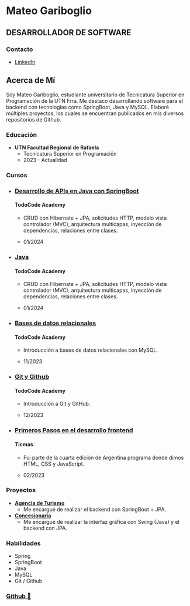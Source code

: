 # Mateo Gariboglio
## DESARROLLADOR DE SOFTWARE

### Contacto
- [LinkedIn](https://www.linkedin.com/in/mateo-gariboglio/)

## Acerca de Mí
Soy Mateo Gariboglio, estudiante universitario de Tecnicatura Superior en Programación de la UTN Frra. Me destaco desarrollando software para el backend con tecnologías como SpringBoot, Java y MySQL. Elaboré múltiples proyectos, los cuales se encuentran publicados en mis diversos repositorios de Github.

### Educación
- **UTN Facultad Regional de Rafaela**
  - Tecnicatura Superior en Programación
  - 2023 - Actualidad

### Cursos
- ### [Desarrollo de APIs en Java con SpringBoot](https://todocodeacademy.com/certificate/t4y-2/?trk=public_profile_certification-title)
    #### TodoCode Academy
    - CRUD con Hibernate + JPA, solicitudes HTTP, modelo vista controlador (MVC), arquitectura     multicapas, inyección de dependencias, relaciones entre clases.

   - 01/2024
- ### [Java](https://todocodeacademy.com/certificate/0yn/?trk=public_profile_see-credential)
    #### TodoCode Academy
    - CRUD con Hibernate + JPA, solicitudes HTTP, modelo vista controlador (MVC), arquitectura     multicapas, inyección de dependencias, relaciones entre clases.

    - 01/2024
- ### [Bases de datos relacionales](https://todocodeacademy.com/certificate/eav/?trk=public_profile_certification-title)
    #### TodoCode Academy
    - Introducción a bases de datos relacionales con MySQL.

    - 11/2023
- ### [Git y Github](https://todocodeacademy.com/certificate/32s/?trk=public_profile_certification-title)
    #### TodoCode Academy
    - Introducción a Git y GitHub.

    - 12/2023
- ### [Primeros Pasos en el desarrollo frontend](https://api.profesional.ticmas.io/v1/certificates-download/d65c5b7f-9816-46db-9081-835f712de902---pdf?trk=public_profile_see-credential)
    #### Ticmas
    - Fui parte de la cuarta edición de Argentina programa donde dimos HTML, CSS y JavaScript.

    - 02/2023

### Proyectos
- [**Agencia de Turismo**](https://github.com/Mateo-404/Hackacode2-SpringBoot)
  - Me encargué de realizar el backend con SpringBoot + JPA.
- [**Concesionaria**](https://github.com/Mateo-404/Consecionaria_JPA)
  - Me encargué de realizar la interfaz gráfica con Swing (Java) y el backend con JPA.

### Habilidades
- Spring
- SpringBoot
- Java
- MySQL
- Git / Github

### [Github 🐌](https://github.com/Mateo-404)
